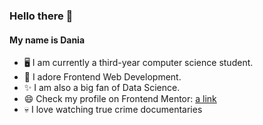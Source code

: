 ### Hello there 👋 
#### My name is Dania

- 🖥️ I am currently a third-year computer science student.
- 🖤 I adore Frontend Web Development.
- ✨ I am also a big fan of Data Science.
- 😄 Check my profile on Frontend Mentor: [a link](https://www.frontendmentor.io/profile/adimidania "https://www.frontendmentor.io/profile/adimidania")
- 💀 I love watching true crime documentaries
